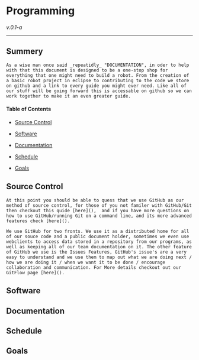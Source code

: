 # Programming

_v.0.1-a_

---

## Summery

    As a wise man once said _repeatidly_ "DOCUMENTATION", in oder to help with that this document is designed to be a one-stop shop for everything that one might need to build a robot. From the creation of a basic robot project in eclipse to contributing to the code we store on github and a link to every guide you might ever need. Like all of our stuff will be going forward this is accessable on github so we can work together to make it an even greater guide.

#### Table of Contents

* [Source Control](#source-control)

* [Software](#software)

* [Documentation ](#documentation)

* [Schedule](#schedule)

* [Goals](#goals)


## Source Control
    At this point you should be able to quess that we use GitHub as our method of source control, for those of you not familer with GitHub/Git then checkout this quide [here](),  and if you have more questions on how to use GitHub/running Git on a command line, and its more advanced features check [here]().     
    
    We use GitHub for two fronts. We use it as a distributed home for all of our souce code and a public document holder, sometimes we even use webclients to access data stored in a repository from our programs, as well as keeping all of our team documentation on it. The other feature of GitHub we use is the Issues Features, GitHub's issue's are a very easy to understand and we use them to map out what we are doing next / how we are doing it / when we want it to be done / encourage collaboration and communication. For More details checkout out our GitFlow page [here]().

## Software

## Documentation

## Schedule

## Goals

